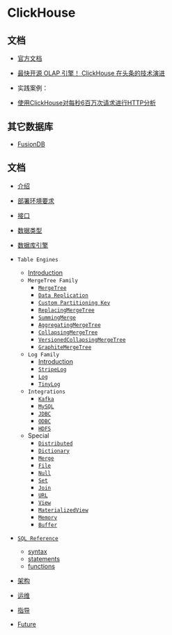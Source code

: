 # ClickHouse

## 文档
- [官方文档](https://clickhouse.yandex/docs/en/)
- [最快开源 OLAP 引擎！ ClickHouse 在头条的技术演进](https://www.v2ex.com/t/580396)

- 实践案例：
- [使用ClickHouse对每秒6百万次请求进行HTTP分析](http://fashengba.com/post/http-analytics-for-6m-requests-per-second-using-clickhouse.html)

## 其它数据库
- [FusionDB](https://www.fusionlab.cn/zh-cn/fdb/index.html)

## 文档
- [介绍](docs/clickhouse_introduction.md)

- [部署环境要求](docs/clickhouse_started.md)

- [接口](docs/clickhouse_interfaces.md)

- [数据类型](docs/clickhouse_datatype.md)

- [数据库引擎](docs/clickhouse_database_engines.md)

- `Table Engines`
  - [Introduction](docs/table_engines/table_engines_introduction.md) 
  - `MergeTree Family`
    - [`MergeTree`](docs/table_engines/merge-tree-family/merge-tree.md)
    - [`Data Replication`](docs/table_engines/merge-tree-family/data-replication.md)
    - [`Custom Partitioning Key`](docs/table_engines/merge-tree-family/custom-partitioning-key.md)
    - [`ReplacingMergeTree`](docs/table_engines/merge-tree-family/replacing-merge-tree.md)
    - [`SummingMerge`](docs/table_engines/merge-tree-family/summing-merge-tree.md)
    - [`AggregatingMergeTree`](docs/table_engines/merge-tree-family/aggregating-merge-tree.md)
    - [`CollapsingMergeTree`](docs/table_engines/merge-tree-family/collapsing-merge-tree.md)
    - [`VersionedCollapsingMergeTree`](docs/table_engines/merge-tree-family/versioned-collapsing-merge-tree.md)
    - [`GraphiteMergeTree`](docs/table_engines/merge-tree-family/graphite-merge-tree.md)
  - `Log Family`
    - [Introduction](docs/table_engines/log-family/log-engine-family-introduction.md)
    - [`StripeLog`](docs/table_engines/log-family/stripe-log.md)
    - [`Log`](docs/table_engines/log-family/log.md)
    - [`TinyLog`](docs/table_engines/log-family/tiny-log.md)
  - `Integrations`
    - [`Kafka`](docs/table_engines/integrations/kafka.md)
    - [`MySQL`](docs/table_engines/integrations/mysql.md)
    - [`JDBC`](docs/table_engines/integrations/jdbc.md)
    - [`ODBC`](docs/table_engines/integrations/odbc.md)
    - [`HDFS`](docs/table_engines/integrations/hdfs.md)
  - Special
    - [`Distributed`](docs/table_engines/special/distributed.md)
    - [`Dictionary`](docs/table_engines/special/dictionary.md)
    - [`Merge`](docs/table_engines/special/merge.md)
    - [`File`](docs/table_engines/special/file.md)
    - [`Null`](docs/table_engines/special/null.md)
    - [`Set`](docs/table_engines/special/set.md)
    - [`Join`](docs/table_engines/special/join.md)
    - [`URL`](docs/table_engines/special/url.md)
    - [`View`](docs/table_engines/special/view.md)
    - [`MaterializedView`](docs/table_engines/special/materialized-view.md)
    - [`Memory`](docs/table_engines/special/memory.md)
    - [`Buffer`](docs/table_engines/special/buffer.md)
    
- [`SQL Reference`](docs/clickhouse_query_language.md)
  - [syntax](docs/query_language/clickhouse_query_language_syntax.md)
  - [statements](docs/query_language/clickhouse_query_language_statements.md)
  - [functions](docs/query_language/clickhouse_query_language_functions.md)
  
- [架构](docs/clickhouse_architecture.md)

- [运维](docs/operations/operations_introduction.md)

- [指导](docs/clickhouse_guides.md)

- [Future](docs/clickhouse_roadmap.md)

